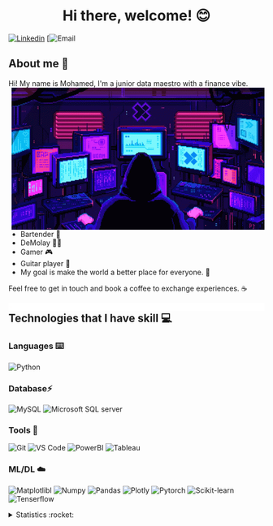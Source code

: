 <h1 align="center">Hi there, welcome! 😊</h1>



[![Linkedin](https://img.shields.io/badge/LinkedIn-0077B5?style=for-the-badge&logo=linkedin&logoColor=white)](https://www.linkedin.com/in/mohamed-ammar-883a7a252/)
[![Email](https://img.shields.io/badge/Portfolio-%23000000.svg?style=for-the-badge&logo=firefox&logoColor=#FF7139)


## About me :speech_balloon:

Hi! My name is Mohamed, I'm a junior data maestro with a finance vibe.
<img align="right" alt="GIF" src= "https://raw.githubusercontent.com/Meralytics/Meralytics/main/155621436-37921094-7848-41ad-9ba6-d4b17f255b58.gif"  />


* Bartender :tropical_drink:
* DeMolay :vampire_man:
* Gamer :video_game:
* Guitar player :guitar:
* My goal is make the world a better place for everyone. :star2:

Feel free to get in touch and book a coffee to exchange experiences. ☕️

<img align="right" alt="GIF" src= "https://raw.githubusercontent.com/Meralytics/Meralytics/main/212284100-561aa473-3905-4a80-b561-0d28506553ee.gif"/>





## Technologies that I have skill :computer:



### Languages :keyboard:

![Python](https://img.shields.io/badge/-Python-F9DC3E.svg?logo=python&style=flat)

### Database⚡ 
![MySQL](https://res.cloudinary.com/practicaldev/image/fetch/s--OvXzauo0--/c_limit%2Cf_auto%2Cfl_progressive%2Cq_auto%2Cw_880/https://img.shields.io/badge/MySQL-00000F%3Fstyle%3Dfor-the-badge%26logo%3Dmysql%26logoColor%3Dwhite)
![Microsoft SQL server](https://res.cloudinary.com/practicaldev/image/fetch/s--7JrRHzL4--/c_limit%2Cf_auto%2Cfl_progressive%2Cq_auto%2Cw_880/https://img.shields.io/badge/Microsoft_SQL_Server-CC2927%3Fstyle%3Dfor-the-badge%26logo%3Dmicrosoft-sql-server%26logoColor%3Dwhite)

### Tools :wrench:

![Git](https://img.shields.io/badge/Git-F05032?style=flat-square&logo=git&logoColor=white)
![VS Code](http://img.shields.io/badge/VS%20Code-007ACC?style=flat-square&logo=visual-studio-code&logoColor=ffffff)
![PowerBI]([![Git](https://img.shields.io/badge/Git-F05032?style=flat-square&logo=git&logoColor=white)](https://camo.githubusercontent.com/5172fc49207876519dd04a3d195d32578f598738959a9185e02a82b2c062a9b6/68747470733a2f2f696d672e736869656c64732e696f2f62616467652f506f77657242492d4632433831313f7374796c653d666f722d7468652d6261646765266c6f676f3d506f7765722532304249266c6f676f436f6c6f723d626c61636b))
![Tableau](https://res.cloudinary.com/practicaldev/image/fetch/s--2D1p1BA7--/c_limit%2Cf_auto%2Cfl_progressive%2Cq_auto%2Cw_880/https://img.shields.io/badge/Tableau-E97627%3Fstyle%3Dfor-the-badge%26logo%3DTableau%26logoColor%3Dwhite)


### ML/DL :cloud:

![Matplotlibl](https://img.shields.io/badge/Matplotlib-%23ffffff.svg?style=for-the-badge&logo=Matplotlib&logoColor=black)
![Numpy](https://img.shields.io/badge/numpy-%23013243.svg?style=for-the-badge&logo=numpy&logoColor=white)
![Pandas](https://img.shields.io/badge/pandas-%23150458.svg?style=for-the-badge&logo=pandas&logoColor=white)
![Plotly](https://img.shields.io/badge/Plotly-%233F4F75.svg?style=for-the-badge&logo=plotly&logoColor=white)
![Pytorch](https://img.shields.io/badge/PyTorch-%23EE4C2C.svg?style=for-the-badge&logo=PyTorch&logoColor=white)
![Scikit-learn](https://img.shields.io/badge/scikit--learn-%23F7931E.svg?style=for-the-badge&logo=scikit-learn&logoColor=white)
![Tenserflow](https://img.shields.io/badge/TensorFlow-%23FF6F00.svg?style=for-the-badge&logo=TensorFlow&logoColor=white)



<details>
  <summary>Statistics :rocket:</summary>
  <img align="left" width="450" src="https://github-readme-stats.vercel.app/api?username=leonardo-otero390&show_icons=true&theme=cobalt&count_private=true&hide=stars,issues" />
  <img align="right" src="https://github-readme-stats.vercel.app/api/top-langs/?username=leonardo-otero390&layout=compact" />
 </details>
